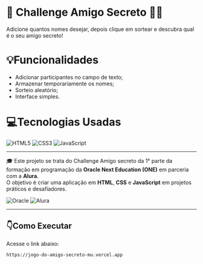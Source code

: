 # 🙋 Challenge Amigo Secreto 🙋‍♀️
Adicione quantos nomes desejar, depois clique em sortear e descubra qual é o seu amigo secreto!

# 💡Funcionalidades
- Adicionar participantes no campo de texto;
- Armazenar temporariamente os nomes;
- Sorteio aleatório;
- Interface simples.
  
# 💻Tecnologias Usadas
![HTML5](https://img.shields.io/badge/HTML5-E34F26?style=for-the-badge&logo=html5&logoColor=white)
![CSS3](https://img.shields.io/badge/CSS3-1572B6?style=for-the-badge&logo=css3&logoColor=white)
![JavaScript](https://img.shields.io/badge/JavaScript-F7DF1E?style=for-the-badge&logo=javascript&logoColor=black)

---

🎓 Este projeto se trata do Challenge Amigo secreto da 1° parte da formação em programação da **Oracle Next Education (ONE)** em parceria com a **Alura.**  
O objetivo é criar uma aplicação em **HTML**, **CSS** e **JavaScript** em projetos práticos e desafiadores.

![Oracle](https://img.shields.io/badge/ORACLE-red?style=for-the-badge)
![Alura](https://img.shields.io/badge/ALURA-blue?style=for-the-badge)

---

## 👇Como Executar
Acesse o link abaixo:
   ```bash
https://jogo-do-amigo-secreto-mu.vercel.app
